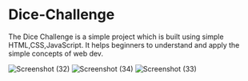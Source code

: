 # Dice-Challenge

The Dice Challenge is a simple project which is built using simple HTML,CSS,JavaScript. It helps beginners to understand and apply the simple concepts of web dev. 


![Screenshot (32)](https://user-images.githubusercontent.com/58509628/201511005-b0fa8b5d-3874-4f46-bb67-253e9e8b11ba.png)
![Screenshot (34)](https://user-images.githubusercontent.com/58509628/201511022-fd01c99f-7023-44c9-8a07-de629bdc7f26.png)
![Screenshot (33)](https://user-images.githubusercontent.com/58509628/201511031-0fe5c759-23b1-496e-b58d-2c8bb73a571b.png)
